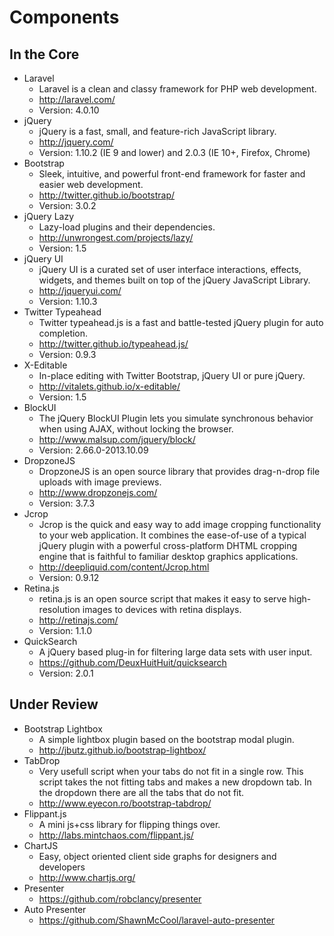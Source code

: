 # Components

## In the Core

* Laravel
	* Laravel is a clean and classy framework for PHP web development.
	* http://laravel.com/
	* Version: 4.0.10
* jQuery
	* jQuery is a fast, small, and feature-rich JavaScript library.
	* http://jquery.com/
	* Version: 1.10.2 (IE 9 and lower) and 2.0.3 (IE 10+, Firefox, Chrome)
* Bootstrap
	* Sleek, intuitive, and powerful front-end framework for faster and easier web development.
	* http://twitter.github.io/bootstrap/
	* Version: 3.0.2
* jQuery Lazy
	* Lazy-load plugins and their dependencies.
	* http://unwrongest.com/projects/lazy/
	* Version: 1.5
* jQuery UI
	* jQuery UI is a curated set of user interface interactions, effects, widgets, and themes built on top of the jQuery JavaScript Library.
	* http://jqueryui.com/
	* Version: 1.10.3
* Twitter Typeahead
	* Twitter typeahead.js is a fast and battle-tested jQuery plugin for auto completion.
	* http://twitter.github.io/typeahead.js/
	* Version: 0.9.3
* X-Editable
	* In-place editing with Twitter Bootstrap, jQuery UI or pure jQuery.
	* http://vitalets.github.io/x-editable/
	* Version: 1.5
* BlockUI
	* The jQuery BlockUI Plugin lets you simulate synchronous behavior when using AJAX, without locking the browser.
	* http://www.malsup.com/jquery/block/
	* Version: 2.66.0-2013.10.09
* DropzoneJS
	* DropzoneJS is an open source library that provides drag-n-drop file uploads with image previews.
	* http://www.dropzonejs.com/
	* Version: 3.7.3
* Jcrop
	* Jcrop is the quick and easy way to add image cropping functionality to your web application. It combines the ease-of-use of a typical jQuery plugin with a powerful cross-platform DHTML cropping engine that is faithful to familiar desktop graphics applications.
	* http://deepliquid.com/content/Jcrop.html
	* Version: 0.9.12
* Retina.js
	* retina.js is an open source script that makes it easy to serve high-resolution images to devices with retina displays.
	* http://retinajs.com/
	* Version: 1.1.0
* QuickSearch
	* A jQuery based plug-in for filtering large data sets with user input.
	* https://github.com/DeuxHuitHuit/quicksearch
	* Version: 2.0.1

## Under Review

* Bootstrap Lightbox
	* A simple lightbox plugin based on the bootstrap modal plugin.
	* http://jbutz.github.io/bootstrap-lightbox/
* TabDrop
	* Very usefull script when your tabs do not fit in a single row. This script takes the not fitting tabs and makes a new dropdown tab. In the dropdown there are all the tabs that do not fit.
	* http://www.eyecon.ro/bootstrap-tabdrop/
* Flippant.js
	* A mini js+css library for flipping things over.
	* http://labs.mintchaos.com/flippant.js/
* ChartJS
	* Easy, object oriented client side graphs for designers and developers
	* http://www.chartjs.org/
* Presenter
	* https://github.com/robclancy/presenter
* Auto Presenter
	* https://github.com/ShawnMcCool/laravel-auto-presenter
